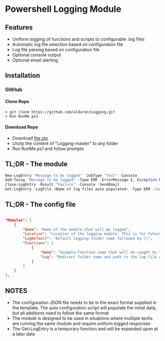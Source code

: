 # Powershell Logging Module
## Features

* Uniform logging of functions and scripts to configurable .log files
* Automatic log file selection based on configuration file
* Log file parsing based on configuration file
* Optional console output
* Optional email alerting

## Installation
### GitHub
#### Clone Repo

```terminal
> git clone https://github.com/alduron/Logging.git
> Run RunMe.ps1

```

#### Download Repo

* Download [the zip](https://github.com/alduron/Logging/archive/master.zip)
* Unzip the content of "Logging-master" to any folder
* Run RunMe.ps1 and follow prompts

## TL;DR - The module

```powershell
New-LogEntry "Message to be logged" -JobType "Test" -Console
Add-ToLog "Message to be logged" -Type ERR -ErrorMessage $_.Exception.Message -Console
Close-LogEntry -Result "Failure" -Console -SendEmail
Get-LogEntry -LogFile <Name of log files auto populated> -Type ERR -Contains "Word or phrase" - Exclude "Word of phrase"

```

## TL;DR - The config file

```json

"Modules": [
	{
		"Name": "Name of the module that will be logged",
		"Location": "Location of the logging module. This is for future use and is not currently used",
		"LogDefault": "Default logging folder name followed by \\",
		"Functions": [
			{
				"Name": "Example-Function name that will be caught by the file selector",
				"Log": "Redirect folder name and path to the log file within the logging root folder"
			}
		]
	}
],

```

## NOTES

* The configuration JSON file needs to be in the exact format supplied in the template. The auto configuration script will populate the initial data, but all additions need to follow the same format
* The module is designed to be used in situations where multiple techs are running the same module and require uniform logged responses
* The Get-LogEntry is a temporary function and will be expanded upon at a later date